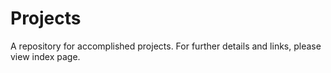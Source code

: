 # Projects
A repository for accomplished projects. For further details and links, please view index page. 
